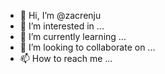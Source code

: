 - 👋 Hi, I’m @zacrenju
- 👀 I’m interested in ...
- 🌱 I’m currently learning ...
- 💞️ I’m looking to collaborate on ...
- 📫 How to reach me ...

<!---
zacrenju/zacrenju is a ✨ special ✨ repository because its `README.md` (this file) appears on your GitHub profile.
You can click the Preview link to take a look at your changes.
--->
